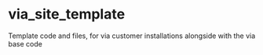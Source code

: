 # via_site_template
Template code and files, for via customer installations alongside with the via base code
